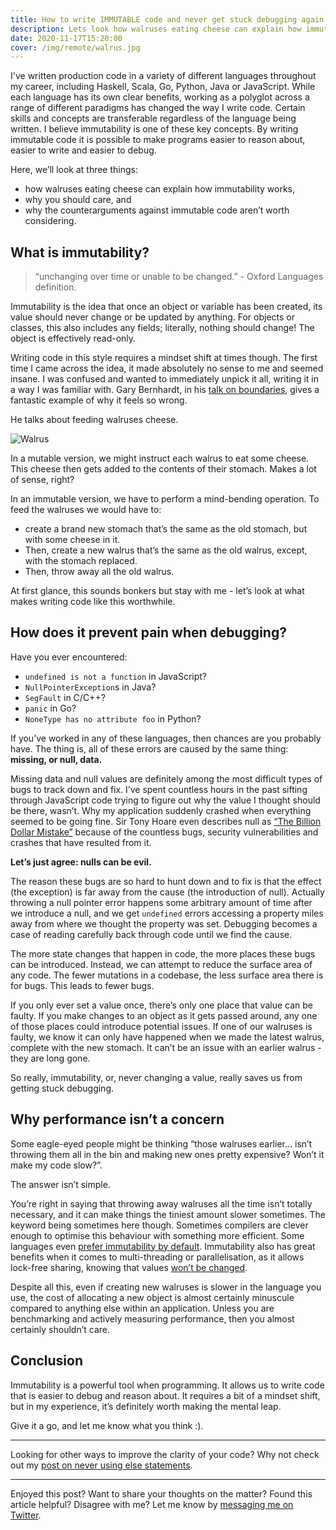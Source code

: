 ```yaml
---
title: How to write IMMUTABLE code and never get stuck debugging again
description: Lets look how walruses eating cheese can explain how immutability works, why you should care, and why the counterarguments against immutable code aren't worth considering.
date: 2020-11-17T15:20:00
cover: /img/remote/walrus.jpg
---
```


I've written production code in a variety of different languages throughout my career, including Haskell, Scala, Go, Python, Java or JavaScript. While each language has its own clear benefits, working as a polyglot across a range of different paradigms has changed the way I write code. Certain skills and concepts are transferable regardless of the language being written. I believe immutability is one of these key concepts. By writing immutable code it is possible to make programs easier to reason about, easier to write and easier to debug.

Here, we’ll look at three things:
- how walruses eating cheese can explain how immutability works,
- why you should care, and
- why the counterarguments against immutable code aren’t worth considering.

## What is immutability?

> “unchanging over time or unable to be changed.” - Oxford Languages definition.

Immutability is the idea that once an object or variable has been created, its value should never change or be updated by anything. For objects or classes, this also includes any fields; literally, nothing should change! The object is effectively read-only.

Writing code in this style requires a mindset shift at times though. The first time I came across the idea, it made absolutely no sense to me and seemed insane. I was confused and wanted to immediately unpick it all, writing it in a way I was familiar with. Gary Bernhardt, in his [talk on boundaries](https://www.destroyallsoftware.com/talks/boundaries), gives a fantastic example of why it feels so wrong.

He talks about feeding walruses cheese.

![Walrus](/img/remote/walrus.jpg)

In a mutable version, we might instruct each walrus to eat some cheese. This cheese then gets added to the contents of their stomach. Makes a lot of sense, right?

In an immutable version, we have to perform a mind-bending operation. To feed the walruses we would have to:
- create a brand new stomach that’s the same as the old stomach, but with some cheese in it.
- Then, create a new walrus that’s the same as the old walrus, except, with the stomach replaced.
- Then, throw away all the old walrus.

At first glance, this sounds bonkers but stay with me - let’s look at what makes writing code like this worthwhile.

## How does it prevent pain when debugging?

Have you ever encountered:
- `undefined is not a function` in JavaScript?
- `NullPointerException`s in Java?
- `SegFault` in C/C++?
- `panic` in Go?
- `NoneType has no attribute foo` in Python?

If you’ve worked in any of these languages, then chances are you probably have. The thing is, all of these errors are caused by the same thing: **missing, or null, data.**

Missing data and null values are definitely among the most difficult types of bugs to track down and fix. I’ve spent countless hours in the past sifting through JavaScript code trying to figure out why the value I thought should be there, wasn’t. Why my application suddenly crashed when everything seemed to be going fine. Sir Tony Hoare even describes null as [“The Billion Dollar Mistake”](https://qconlondon.com/london-2009/qconlondon.com/london-2009/speaker/Tony+Hoare.html) because of the countless bugs, security vulnerabilities and crashes that have resulted from it.

**Let’s just agree: nulls can be evil.**

The reason these bugs are so hard to hunt down and to fix is that the effect (the exception) is far away from the cause (the introduction of null). Actually throwing a null pointer error happens some arbitrary amount of time after we introduce a null, and we get `undefined` errors accessing a property miles away from where we thought the property was set. Debugging becomes a case of reading carefully back through code until we find the cause.

The more state changes that happen in code, the more places these bugs can be introduced. Instead, we can attempt to reduce the surface area of any code. The fewer mutations in a codebase, the less surface area there is for bugs. This leads to fewer bugs.

If you only ever set a value once, there’s only one place that value can be faulty. If you make changes to an object as it gets passed around, any one of those places could introduce potential issues. If one of our walruses is faulty, we know it can only have happened when we made the latest walrus, complete with the new stomach. It can’t be an issue with an earlier walrus - they are long gone.

So really, immutability, or, never changing a value, really saves us from getting stuck debugging.

## Why performance isn’t a concern

Some eagle-eyed people might be thinking “those walruses earlier… isn’t throwing them all in the bin and making new ones pretty expensive? Won’t it make my code slow?”.

The answer isn’t simple.

You’re right in saying that throwing away walruses all the time isn’t totally necessary, and it can make things the tiniest amount slower sometimes. The keyword being sometimes here though. Sometimes compilers are clever enough to optimise this behaviour with something more efficient. Some languages even [prefer immutability by default](https://doc.rust-lang.org/book/ch03-01-variables-and-mutability.html). Immutability also has great benefits when it comes to multi-threading or parallelisation, as it allows lock-free sharing, knowing that values [won’t be changed](https://softwareengineering.stackexchange.com/questions/171253/does-immutability-entirely-eliminate-the-need-for-locks-in-multi-processor-progr).

Despite all this, even if creating new walruses is slower in the language you use, the cost of allocating a new object is almost certainly minuscule compared to anything else within an application. Unless you are benchmarking and actively measuring performance, then you almost certainly shouldn’t care.

## Conclusion

Immutability is a powerful tool when programming. It allows us to write code that is easier to debug and reason about. It requires a bit of a mindset shift, but in my experience, it’s definitely worth making the mental leap.

Give it a go, and let me know what you think :).

---

Looking for other ways to improve the clarity of your code? Why not check out my [post on never using else statements](https://dgls.dev/posts/else-statement/).

---

Enjoyed this post? Want to share your thoughts on the matter? Found this article helpful? Disagree with me? Let me know by [messaging me on Twitter](twitter.com/dglsparsons).
